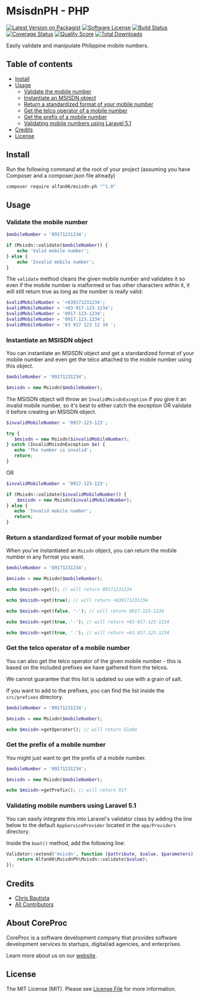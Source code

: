 MsisdnPH - PHP
=====================

[![Latest Version on Packagist][ico-version]][link-packagist]
[![Software License][ico-license]](LICENSE.md)
[![Build Status][ico-travis]][link-travis]
[![Coverage Status][ico-scrutinizer]][link-scrutinizer]
[![Quality Score][ico-code-quality]][link-code-quality]
[![Total Downloads][ico-downloads]][link-downloads]

Easily validate and manipulate Philippine mobile numbers.

## Table of contents

* [Install](#install)
* [Usage](#usage)
    * [Validate the mobile number](#validate-the-mobile-number)
    * [Instantiate an MSISDN object](#instantiate-an-msisdn-object)
    * [Return a standardized format of your mobile number](#return-a-standardized-format-of-your-mobile-number)
    * [Get the telco operator of a mobile number](#get-the-telco-operator-of-a-mobile-number)
    * [Get the prefix of a mobile number](#get-the-prefix-of-a-mobile-number)
    * [Validating mobile numbers using Laravel 5.1](#validating-mobile-numbers-using-laravel-51)
* [Credits](#credits)
* [License](#license)

## Install

Run the following command at the root of your project (assuming you have Composer and a composer.json file already)

```bash
composer require alfan06/msisdn-ph "^1.0"
```

## Usage

### Validate the mobile number

```php
$mobileNumber = '09171231234';

if (Msisdn::validate($mobileNumber)) {
    echo 'Valid mobile number';
} else {
    echo 'Invalid mobile number';
}
```

The `validate` method cleans the given mobile number and validates it so even if the mobile number is malformed or has other characters within it, it will still return true as long as the number is really valid:

```php
$validMobileNumber = '+639171231234';
$validMobileNumber = '+63-917-123-1234';
$validMobileNumber = '0917-123-1234';
$validMobileNumber = '0917.123.1234';
$validMobileNumber = '63 917 123 12 34 ';
```

### Instantiate an MSISDN object

You can instantiate an MSISDN object and get a standardized format of your mobile number and even get the telco attached to the mobile number using this object.

```php
$mobileNumber = '09171231234';

$msisdn = new Msisdn($mobileNumber);
```

The MSISDN object will throw an `InvalidMsisdnException` if you give it an invalid mobile number, so it's best to either catch the exception OR validate it before creating an MSISDN object.

```php
$invalidMobileNumber = '0917-123-123';

try {
   $msisdn = new Msisdn($invalidMobileNumber);
} catch (InvalidMsisdnException $e) {
   echo 'The number is invalid';
   return;
}
```

OR

```php
$invalidMobileNumber = '0917-123-123';

if (Msisdn::validate($invalidMobileNumber)) {
    $msisdn = new Msisdn($invalidMobileNumber);
} else {
   echo 'Invalid mobile number';
   return;
}
```


### Return a standardized format of your mobile number

When you've instantiated an `Msisdn` object, you can return the mobile number in any format you want.

```php
$mobileNumber = '09171231234';

$msisdn = new Msisdn($mobileNumber);

echo $msisdn->get(); // will return 09171231234

echo $msisdn->get(true); // will return +639171231234

echo $msisdn->get(false, '-'); // will return 0917-123-1234

echo $msisdn->get(true, '-'); // will return +63-917-123-1234

echo $msisdn->get(true, '.'); // will return +63.917.123.1234
```

### Get the telco operator of a mobile number

You can also get the telco operator of the given mobile number - this is based on the included prefixes we have gathered from the telcos.

We cannot guarantee that this list is updated so use with a grain of salt.

If you want to add to the prefixes, you can find the list inside the `src/prefixes` directory.

```php
$mobileNumber = '09171231234';

$msisdn = new Msisdn($mobileNumber);

echo $msisdn->getOperator(); // will return Globe
```

### Get the prefix of a mobile number

You might just want to get the prefix of a mobile number.

```php
$mobileNumber = '09171231234';

$msisdn = new Msisdn($mobileNumber);

echo $msisdn->getPrefix(); // will return 917
```

### Validating mobile numbers using Laravel 5.1

You can easily integrate this into Laravel's validator class by adding the line below to the default `AppServiceProvider` located in the `app/Providers` directory.

Inside the `boot()` method, add the following line:

```php
Validator::extend('msisdn', function ($attribute, $value, $parameters) {
    return Alfan06\MsisdnPh\Msisdn::validate($value);
});
```

## Credits

- [Chris Bautista][link-author]
- [All Contributors][link-contributors]

## About CoreProc

CoreProc is a software development company that provides software development services to startups, digital/ad agencies, and enterprises.

Learn more about us on our [website](https://alfan06.com).

## License

The MIT License (MIT). Please see [License File](LICENSE.md) for more information.

[ico-version]: https://img.shields.io/packagist/v/alfan06/msisdn-ph.svg?style=flat-square
[ico-license]: https://img.shields.io/badge/license-MIT-brightgreen.svg?style=flat-square
[ico-travis]: https://img.shields.io/travis/CoreProc/msisdn-ph-php/master.svg?style=flat-square
[ico-scrutinizer]: https://img.shields.io/scrutinizer/coverage/g/CoreProc/msisdn-ph-php.svg?style=flat-square
[ico-code-quality]: https://img.shields.io/scrutinizer/g/CoreProc/msisdn-ph-php.svg?style=flat-square
[ico-downloads]: https://img.shields.io/packagist/dt/alfan06/msisdn-ph.svg?style=flat-square

[link-packagist]: https://packagist.org/packages/alfan06/msisdn-ph
[link-travis]: https://travis-ci.org/CoreProc/msisdn-ph-php
[link-scrutinizer]: https://scrutinizer-ci.com/g/CoreProc/msisdn-ph-php/code-structure
[link-code-quality]: https://scrutinizer-ci.com/g/CoreProc/msisdn-ph-php
[link-downloads]: https://packagist.org/packages/alfan06/msisdn-ph
[link-author]: https://github.com/chrisbjr
[link-contributors]: ../../contributors
